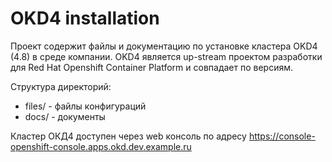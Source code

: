 # OKD4 installation

Проект содержит файлы и документацию по установке кластера OKD4 (4.8) в среде компании.
OKD4 является up-stream проектом разработки для Red Hat Openshift Container Platform и совпадает по версиям. 

Структура директорий:
* files/ - файлы конфигураций
* docs/ - документы

Кластер ОКД4 доступен через web консоль по адресу https://console-openshift-console.apps.okd.dev.example.ru